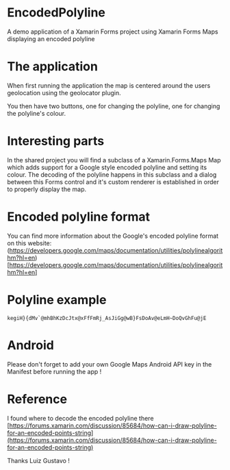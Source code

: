# EncodedPolyline
A demo application of a Xamarin Forms project using Xamarin Forms Maps displaying an encoded polyline

# The application
When first running the application the map is centered around the users geolocation using the geolocator plugin.

You then have two buttons, one for changing the polyline, one for changing the polyline's colour.

# Interesting parts

In the shared project you will find a subclass of a Xamarin.Forms.Maps Map which adds support for a Google style encoded polyline and setting its colour.
The decoding of the polyline happens in this subclass and a dialog between this Forms control and it's custom renderer is established in order to properly display the map.

# Encoded polyline format

You can find more information about the Google's encoded polyline format on this website:
(https://developers.google.com/maps/documentation/utilities/polylinealgorithm?hl=en)[https://developers.google.com/maps/documentation/utilities/polylinealgorithm?hl=en]

# Polyline example

```
kegiH}{dMv`@mhBhKzDcJtx@xFfFmRj_AsJiGg@wB}FsDoAv@eLmH~DoQvGhFu@jE
```

# Android

Please don't forget to add your own Google Maps Android API key in the Manifest before running the app !

# Reference

I found where to decode the encoded polyline there [https://forums.xamarin.com/discussion/85684/how-can-i-draw-polyline-for-an-encoded-points-string](https://forums.xamarin.com/discussion/85684/how-can-i-draw-polyline-for-an-encoded-points-string)

Thanks Luiz Gustavo !
